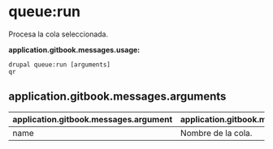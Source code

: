 # queue:run
Procesa la cola seleccionada.

**application.gitbook.messages.usage:**
```
drupal queue:run [arguments]
qr
```

## application.gitbook.messages.arguments
application.gitbook.messages.argument | application.gitbook.messages.details
---------|-------------
name | Nombre de la cola.
